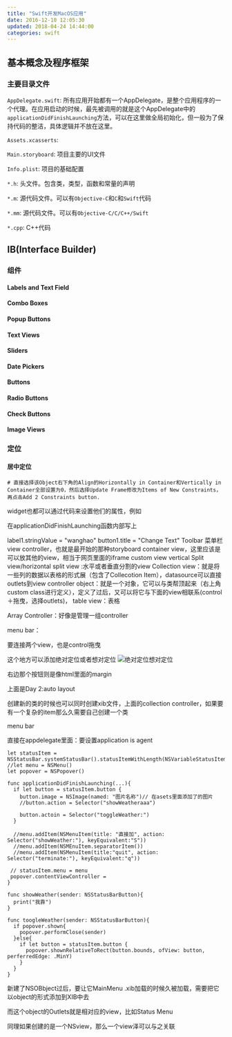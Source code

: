 ```yaml
---
title: "Swift开发MacOS应用"
date: 2016-12-10 12:05:30
updated: 2018-04-24 14:44:00
categories: swift
---
```


## 基本概念及程序框架

### 主要目录文件

`AppDelegate.swift`: 所有应用开始都有一个AppDelegate，是整个应用程序的一个代理。在应用启动的时候，最先被调用的就是这个AppDelegate中的`applicationDidFinishLaunching`方法，可以在这里做全局初始化，但一般为了保持代码的整洁，具体逻辑并不放在这里。

`Assets.xcasserts`:

`Main.storyboard`: 项目主要的UI文件

`Info.plist`: 项目的基础配置

`*.h`: 头文件。包含类，类型，函数和常量的声明

`*.m`: 源代码文件。可以有`Objective-C`和`C`和`Swift`代码

`*.mm`: 源代码文件。可以有`Objective-C/C/C++/Swift`

`*.cpp`: C++代码

## IB(Interface Builder)

### 组件

#### Labels and Text Field

#### Combo Boxes

#### Popup Buttons

#### Text Views

#### Sliders

#### Date Pickers

#### Buttons

#### Radio Buttons

#### Check Buttons

#### Image Views

### 定位

#### 居中定位

```swif
# 直接选择该Object右下角的Align的Horizontally in Container和Vertically in Container全部设置为0，然后选择Update Frame修改为Items of New Constraints，再点击Add 2 Constraints button.
```









widget也都可以通过代码来设置他们的属性，例如

在applicationDidFinishLaunching函数内部写上

label1.stringValue = "wanghao"
button1.title = "Change Text"
Toolbar 菜单栏
view controller，也就是最开始的那种storyboard
container view，这里应该是可以放其他的view，相当于网页里面的iframe
custom view
vertical Split view/horizontal split view :水平或者垂直分割的view
Collection view：就是将一些列的数据以表格的形式展（包含了Collecotion Item），datasource可以直接outlets到view controller
object：就是一个对象，它可以与类帮顶起来（右上角custom class进行定义），定义了过后，又可以将它与下面的view相联系(control＋拖曳，选择outlets)，
table view：表格

Array Controller：好像是管理一组controller

menu bar：


要连接两个view，也是control拖曳



这个地方可以添加绝对定位或者想对定位 ![绝对定位想对定位](../../../../Downloads/绝对定位想对定位.jpg)

右边那个按钮则是像html里面的margin



上面是Day 2:auto layout



创建新的类的时候也可以同时创建xib文件，上面的collection controller，如果要有一个复杂的item那么久需要自己创建一个类



menu bar

直接在appdelegate里面：要设置application is agent

```swi
let statusItem = NSStatusBar.systemStatusBar().statusItemWithLength(NSVariableStatusItemLength)
//let menu = NSMenu()
let popover = NSPopover()

func applicationDidFinishLaunching(...){
  if let button = statusItem.button {
    button.image = NSImage(named: "图片名称")// 在asets里面添加了的图片
  	//button.action = Selector("showWeatheraaa")
  	
  	button.actoin = Selector("toggleWeather:")
  }
  
  //menu.addItem(NSMenuItem(title: "直接加", action: Selector("showWeather:"), keyEquivalent:"S"))
  //menu.addItem(NSMEnuItem.separatorItem())
  //menu.addItem(NSMenuItem(title:"quit", action: Selector("terminate:"), keyEquivalent:"q"))
  
 // statusItem.menu = menu
 popover.contentViewController = 
}

func showWeather(sender: NSStatusBarButton){
  print("我靠")
}

func toogleWeather(sender: NSStatusBarButton){
  if popover.shown{
    popover.performClose(sender)
  }else{
    if let button = statusItem.button {
      popover.shownRelativeToRect(button.bounds, ofView: button, perferredEdge: .MinY)
    }
  }
}
```

新建了NSOBbject过后，要让它MainMenu .xib加载的时候久被加载，需要把它以object的形式添加到XIB中去

而这个object的Outlets就是相对应的view，比如Status Menu

同理如果创建的是一个NSview，那么一个view泽可以与之关联